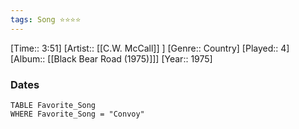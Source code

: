 ```yaml
---
tags: Song ⭐⭐⭐⭐ 
---
```

[Time:: 3:51]
[Artist:: [[C.W. McCall]] ]
[Genre:: Country]
[Played:: 4]
[Album:: [[Black Bear Road (1975)]]]
[Year:: 1975]
### Dates
````dataview
TABLE Favorite_Song
WHERE Favorite_Song = "Convoy"
````